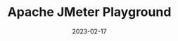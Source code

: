 ---
title: "Apache JMeter Playground"
date: 2023-02-17
tags: [""]
dbiblogtitle: apache-jmeter-playground
---